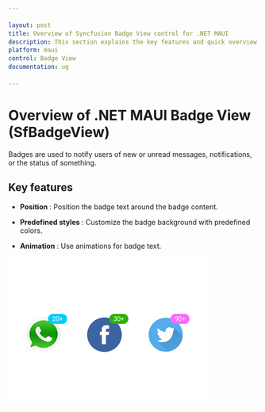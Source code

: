 ```yaml
---

layout: post
title: Overview of Syncfusion Badge View control for .NET MAUI
description: This section explains the key features and quick overview about Syncfusion Badge view control for .NET MAUI
platform: maui
control: Badge View
documentation: ug

---
```


# Overview of .NET MAUI Badge View (SfBadgeView)

Badges are used to notify users of new or unread messages, notifications, or the status of something.

## Key features

* **Position** : Position the badge text around the badge content.

* **Predefined styles** : Customize the badge background with predefined colors.

* **Animation** : Use animations for badge text.

![.NET MAUI Badge View Overview](overview_images/net_maui_badge_view_overview.png)